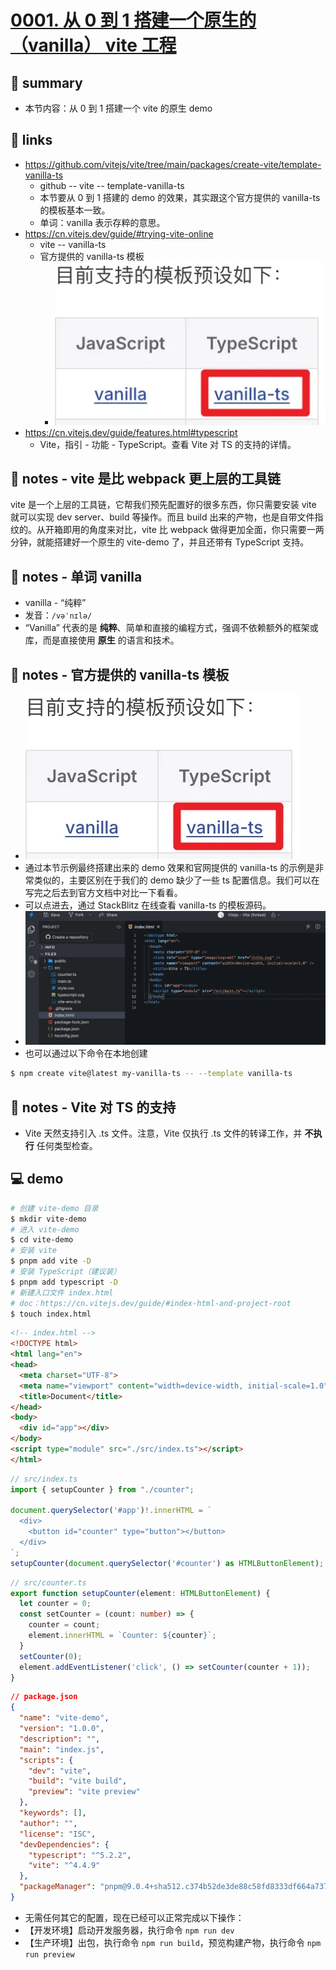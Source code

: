 # [0001. 从 0 到 1 搭建一个原生的（vanilla） vite 工程](https://github.com/Tdahuyou/vite/tree/main/0001.%20%E4%BB%8E%200%20%E5%88%B0%201%20%E6%90%AD%E5%BB%BA%E4%B8%80%E4%B8%AA%E5%8E%9F%E7%94%9F%E7%9A%84%EF%BC%88vanilla%EF%BC%89%20vite%20%E5%B7%A5%E7%A8%8B)

## 📝 summary

- 本节内容：从 0 到 1 搭建一个 vite 的原生 demo

## 🔗 links

- https://github.com/vitejs/vite/tree/main/packages/create-vite/template-vanilla-ts
  - github -- vite -- template-vanilla-ts
  - 本节要从 0 到 1 搭建的 demo 的效果，其实跟这个官方提供的 vanilla-ts 的模板基本一致。
  - 单词：vanilla 表示存粹的意思。
- https://cn.vitejs.dev/guide/#trying-vite-online
  - vite -- vanilla-ts
  - 官方提供的 vanilla-ts 模板
    - ![](md-imgs/2024-10-16-22-42-22.png)
- https://cn.vitejs.dev/guide/features.html#typescript
  - Vite，指引 - 功能 - TypeScript。查看 Vite 对 TS 的支持的详情。

## 📒 notes - vite 是比 webpack 更上层的工具链

vite 是一个上层的工具链，它帮我们预先配置好的很多东西，你只需要安装 vite 就可以实现 dev server、build 等操作。而且 build 出来的产物，也是自带文件指纹的。从开箱即用的角度来对比，vite 比 webpack 做得更加全面，你只需要一两分钟，就能搭建好一个原生的 vite-demo 了，并且还带有 TypeScript 支持。

## 📒 notes - 单词 vanilla

- vanilla - “纯粹”
- 发音：`/vəˈnɪlə/`
- “Vanilla” 代表的是 **纯粹**、简单和直接的编程方式，强调不依赖额外的框架或库，而是直接使用 **原生** 的语言和技术。

## 📒 notes - 官方提供的 vanilla-ts 模板

- ![](md-imgs/2024-10-16-22-42-22.png)
- 通过本节示例最终搭建出来的 demo 效果和官网提供的 vanilla-ts 的示例是非常类似的，主要区别在于我们的 demo 缺少了一些 ts 配置信息。我们可以在写完之后去到官方文档中对比一下看看。
- 可以点进去，通过 StackBlitz 在线查看 vanilla-ts 的模板源码。
- ![](md-imgs/2024-10-16-22-43-36.png)
- 也可以通过以下命令在本地创建

```bash
$ npm create vite@latest my-vanilla-ts -- --template vanilla-ts
```

## 📒 notes - Vite 对 TS 的支持

- Vite 天然支持引入 .ts 文件。注意，Vite 仅执行 .ts 文件的转译工作，并 **不执行** 任何类型检查。

## 💻 demo

```bash
# 创建 vite-demo 目录
$ mkdir vite-demo
# 进入 vite-demo
$ cd vite-demo
# 安装 vite
$ pnpm add vite -D
# 安装 TypeScript（建议装）
$ pnpm add typescript -D
# 新建入口文件 index.html
# doc：https://cn.vitejs.dev/guide/#index-html-and-project-root
$ touch index.html
```

```html
<!-- index.html -->
<!DOCTYPE html>
<html lang="en">
<head>
  <meta charset="UTF-8">
  <meta name="viewport" content="width=device-width, initial-scale=1.0">
  <title>Document</title>
</head>
<body>
  <div id="app"></div>
</body>
<script type="module" src="./src/index.ts"></script>
</html>
```

```ts
// src/index.ts
import { setupCounter } from "./counter";

document.querySelector('#app')!.innerHTML = `
  <div>
    <button id="counter" type="button"></button>
  </div>
`;
setupCounter(document.querySelector('#counter') as HTMLButtonElement);
```

```ts
// src/counter.ts
export function setupCounter(element: HTMLButtonElement) {
  let counter = 0;
  const setCounter = (count: number) => {
    counter = count;
    element.innerHTML = `Counter: ${counter}`;
  }
  setCounter(0);
  element.addEventListener('click', () => setCounter(counter + 1));
}
```

```json
// package.json
{
  "name": "vite-demo",
  "version": "1.0.0",
  "description": "",
  "main": "index.js",
  "scripts": {
    "dev": "vite",
    "build": "vite build",
    "preview": "vite preview"
  },
  "keywords": [],
  "author": "",
  "license": "ISC",
  "devDependencies": {
    "typescript": "^5.2.2",
    "vite": "^4.4.9"
  },
  "packageManager": "pnpm@9.0.4+sha512.c374b52de3de88c58fd8333df664a737279cdb0e1344ba4054d3b1fffa9a1a3670854f755dca4f16adea3f14be9896a7fcaf167409fe0c1ad60475271dafe81a"
}
```

- 无需任何其它的配置，现在已经可以正常完成以下操作：
- 【开发环境】启动开发服务器，执行命令 `npm run dev`
- 【生产环境】出包，执行命令 `npm run build`，预览构建产物，执行命令 `npm run preview`